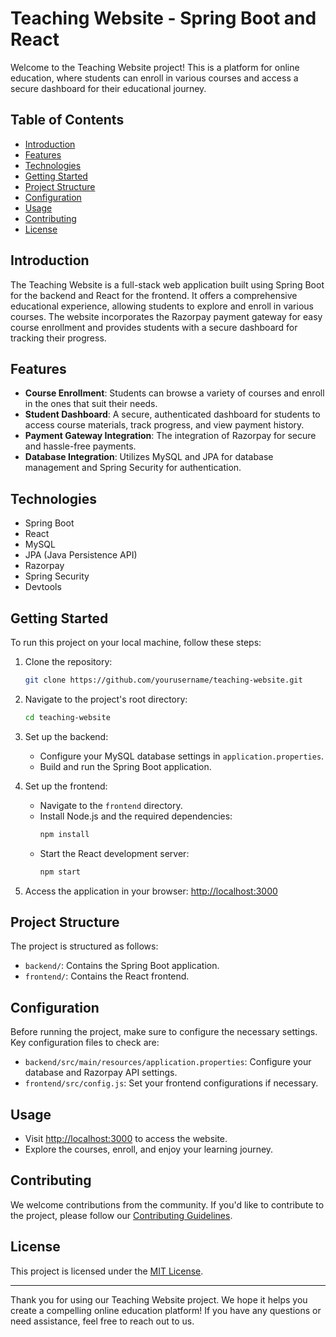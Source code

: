 # Teaching Website - Spring Boot and React

Welcome to the Teaching Website project! This is a platform for online education, where students can enroll in various courses and access a secure dashboard for their educational journey.

## Table of Contents

- [Introduction](#introduction)
- [Features](#features)
- [Technologies](#technologies)
- [Getting Started](#getting-started)
- [Project Structure](#project-structure)
- [Configuration](#configuration)
- [Usage](#usage)
- [Contributing](#contributing)
- [License](#license)

## Introduction

The Teaching Website is a full-stack web application built using Spring Boot for the backend and React for the frontend. It offers a comprehensive educational experience, allowing students to explore and enroll in various courses. The website incorporates the Razorpay payment gateway for easy course enrollment and provides students with a secure dashboard for tracking their progress.

## Features

- **Course Enrollment**: Students can browse a variety of courses and enroll in the ones that suit their needs.
- **Student Dashboard**: A secure, authenticated dashboard for students to access course materials, track progress, and view payment history.
- **Payment Gateway Integration**: The integration of Razorpay for secure and hassle-free payments.
- **Database Integration**: Utilizes MySQL and JPA for database management and Spring Security for authentication.

## Technologies

- Spring Boot
- React
- MySQL
- JPA (Java Persistence API)
- Razorpay
- Spring Security
- Devtools

## Getting Started

To run this project on your local machine, follow these steps:

1. Clone the repository:
   ```sh
   git clone https://github.com/yourusername/teaching-website.git
   ```

2. Navigate to the project's root directory:
   ```sh
   cd teaching-website
   ```

3. Set up the backend:
   - Configure your MySQL database settings in `application.properties`.
   - Build and run the Spring Boot application.

4. Set up the frontend:
   - Navigate to the `frontend` directory.
   - Install Node.js and the required dependencies:
     ```sh
     npm install
     ```
   - Start the React development server:
     ```sh
     npm start
     ```

5. Access the application in your browser: [http://localhost:3000](http://localhost:3000)

## Project Structure

The project is structured as follows:

- `backend/`: Contains the Spring Boot application.
- `frontend/`: Contains the React frontend.

## Configuration

Before running the project, make sure to configure the necessary settings. Key configuration files to check are:

- `backend/src/main/resources/application.properties`: Configure your database and Razorpay API settings.
- `frontend/src/config.js`: Set your frontend configurations if necessary.

## Usage

- Visit [http://localhost:3000](http://localhost:3000) to access the website.
- Explore the courses, enroll, and enjoy your learning journey.

## Contributing

We welcome contributions from the community. If you'd like to contribute to the project, please follow our [Contributing Guidelines](CONTRIBUTING.md).

## License

This project is licensed under the [MIT License](LICENSE).

---

Thank you for using our Teaching Website project. We hope it helps you create a compelling online education platform! If you have any questions or need assistance, feel free to reach out to us.
